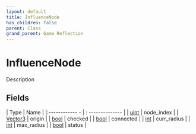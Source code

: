 ```yaml
---
layout: default
title: InfluenceNode
has_children: false
parent: Class
grand_parent: Game Reflection
---
```

# InfluenceNode
Description 

## Fields
| Type | Name |
|:------------ - | : -------------- |
| [uint](game-reflection/components/uint.md) | node_index |
| [Vector3](game-reflection/classes/vector3.md) | origin |
| [bool](game-reflection/components/bool.md) | checked |
| [bool](game-reflection/components/bool.md) | connected |
| [int](game-reflection/enums/int.md) | curr_radius |
| [int](game-reflection/enums/int.md) | max_radius |
| [bool](game-reflection/components/bool.md) | status |
